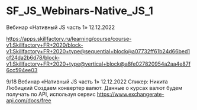# SF_JS_Webinars-Native_JS_1
Вебинар «Нативный JS часть 1» 12.12.2022

https://apps.skillfactory.ru/learning/course/course-v1:Skillfactory+FR+2020/block-v1:Skillfactory+FR+2020+type@sequential+block@a07732ff61b24d66bed1cf24da2b6d78/block-v1:Skillfactory+FR+2020+type@vertical+block@a8fe027820954a2aa4e87f6cc594ee03

9/18  Вебинар «Нативный JS часть 1» 12.12.2022
Спикер: Никита Любицкий
Создаем конвертер валют.
Данные о курсах валют будем получать по API, используя сервис https://www.exchangerate-api.com/docs/free


